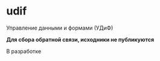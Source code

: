 # udif
Управление данными и формами (УДиФ)

**Для сбора обратной связи, исходники не публикуются**

В разработке
